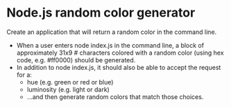 # Node.js random color generator

Create an application that will return a random color in the command line.

- When a user enters node index.js in the command line, a block of approximately 31x9 # characters colored with a random color (using hex code, e.g. #ff0000) should be generated.
- In addition to node index.js, it should also be able to accept the request for a:
  - hue (e.g. green or red or blue)
  - luminosity (e.g. light or dark)
  - ...and then generate random colors that match those choices.
